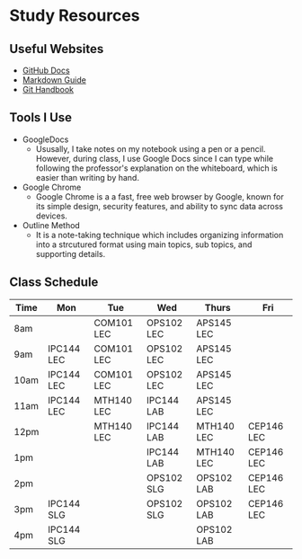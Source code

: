 # Study Resources 
## Useful Websites 
- [GitHub Docs](https://docs.github.com/)
- [Markdown Guide](https://www.markdownguide.org/)
- [Git Handbook](https://guides.github.com/introduction/git-handbook/)
## Tools I Use
- GoogleDocs
  - Ususally, I take notes on my notebook using a pen or a pencil. However, during class, I use Google Docs since I can type while following the professor's explanation on the whiteboard, which is easier than writing by hand.
- Google Chrome
  - Google Chrome is a a fast, free web browser by Google, known for its simple design, security features, and ability to sync data across devices.
- Outline Method
  - It is a note-taking technique which includes organizing information into a strcutured format using main topics, sub topics, and supporting details.
## Class Schedule 
|Time  |Mon       |Tue        |Wed      |Thurs     |Fri       |
|------|----------|----------|----------|----------|----------|
|8am   |          |COM101 LEC|OPS102 LEC|APS145 LEC|          |
|9am   |IPC144 LEC|COM101 LEC|OPS102 LEC|APS145 LEC|          |
|10am  |IPC144 LEC|COM101 LEC|OPS102 LEC|APS145 LEC|          |
|11am  |IPC144 LEC|MTH140 LEC|IPC144 LAB|APS145 LEC|          |
|12pm  |          |MTH140 LEC|IPC144 LAB|MTH140 LEC|CEP146 LEC|
|1pm   |          |          |IPC144 LAB|MTH140 LEC|CEP146 LEC|
|2pm   |          |          |OPS102 SLG|OPS102 LAB|CEP146 LEC|
|3pm   |IPC144 SLG|          |OPS102 SLG|OPS102 LAB|CEP146 LEC|
|4pm   |IPC144 SLG|          |          |OPS102 LAB|          |
